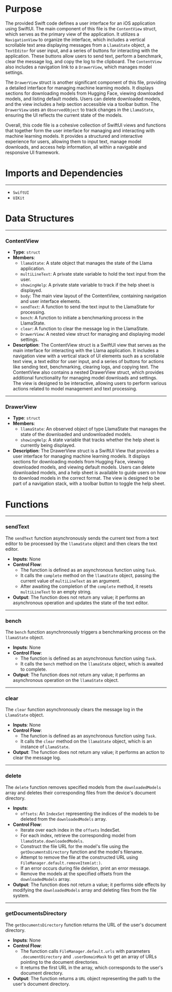 # Purpose
The provided Swift code defines a user interface for an iOS application using SwiftUI. The main component of this file is the `ContentView` struct, which serves as the primary view of the application. It utilizes a `NavigationView` to organize the interface, which includes a vertical scrollable text area displaying messages from a `LlamaState` object, a `TextEditor` for user input, and a series of buttons for interacting with the application. These buttons allow users to send text, perform a benchmark, clear the message log, and copy the log to the clipboard. The `ContentView` also includes a navigation link to a `DrawerView`, which manages model settings.

The `DrawerView` struct is another significant component of this file, providing a detailed interface for managing machine learning models. It displays sections for downloading models from Hugging Face, viewing downloaded models, and listing default models. Users can delete downloaded models, and the view includes a help section accessible via a toolbar button. The `DrawerView` uses an `ObservedObject` to track changes in the `LlamaState`, ensuring the UI reflects the current state of the models.

Overall, this code file is a cohesive collection of SwiftUI views and functions that together form the user interface for managing and interacting with machine learning models. It provides a structured and interactive experience for users, allowing them to input text, manage model downloads, and access help information, all within a navigable and responsive UI framework.
# Imports and Dependencies

---
- `SwiftUI`
- `UIKit`


# Data Structures

---
### ContentView
- **Type**: `struct`
- **Members**:
    - `llamaState`: A state object that manages the state of the Llama application.
    - `multiLineText`: A private state variable to hold the text input from the user.
    - `showingHelp`: A private state variable to track if the help sheet is displayed.
    - `body`: The main view layout of the ContentView, containing navigation and user interface elements.
    - `sendText`: A function to send the text input to the LlamaState for processing.
    - `bench`: A function to initiate a benchmarking process in the LlamaState.
    - `clear`: A function to clear the message log in the LlamaState.
    - `DrawerView`: A nested view struct for managing and displaying model settings.
- **Description**: The ContentView struct is a SwiftUI view that serves as the main interface for interacting with the Llama application. It includes a navigation view with a vertical stack of UI elements such as a scrollable text view, a text editor for user input, and a series of buttons for actions like sending text, benchmarking, clearing logs, and copying text. The ContentView also contains a nested DrawerView struct, which provides additional functionality for managing model downloads and settings. The view is designed to be interactive, allowing users to perform various actions related to model management and text processing.


---
### DrawerView
- **Type**: `struct`
- **Members**:
    - `llamaState`: An observed object of type LlamaState that manages the state of the downloaded and undownloaded models.
    - `showingHelp`: A state variable that tracks whether the help sheet is currently being displayed.
- **Description**: The DrawerView struct is a SwiftUI View that provides a user interface for managing machine learning models. It displays sections for downloading models from Hugging Face, viewing downloaded models, and viewing default models. Users can delete downloaded models, and a help sheet is available to guide users on how to download models in the correct format. The view is designed to be part of a navigation stack, with a toolbar button to toggle the help sheet.


# Functions

---
### sendText
The `sendText` function asynchronously sends the current text from a text editor to be processed by the `llamaState` object and then clears the text editor.
- **Inputs**: None
- **Control Flow**:
    - The function is defined as an asynchronous function using `Task`.
    - It calls the `complete` method on the `llamaState` object, passing the current value of `multiLineText` as an argument.
    - After awaiting the completion of the `complete` method, it resets `multiLineText` to an empty string.
- **Output**: The function does not return any value; it performs an asynchronous operation and updates the state of the text editor.


---
### bench
The `bench` function asynchronously triggers a benchmarking process on the `llamaState` object.
- **Inputs**: None
- **Control Flow**:
    - The function is defined as an asynchronous function using `Task`.
    - It calls the `bench` method on the `llamaState` object, which is awaited to complete.
- **Output**: The function does not return any value; it performs an asynchronous operation on the `llamaState` object.


---
### clear
The `clear` function asynchronously clears the message log in the `LlamaState` object.
- **Inputs**: None
- **Control Flow**:
    - The function is defined as an asynchronous function using `Task`.
    - It calls the `clear` method on the `llamaState` object, which is an instance of `LlamaState`.
- **Output**: The function does not return any value; it performs an action to clear the message log.


---
### delete
The `delete` function removes specified models from the `downloadedModels` array and deletes their corresponding files from the device's document directory.
- **Inputs**:
    - `offsets`: An `IndexSet` representing the indices of the models to be deleted from the `downloadedModels` array.
- **Control Flow**:
    - Iterate over each index in the `offsets` IndexSet.
    - For each index, retrieve the corresponding model from `llamaState.downloadedModels`.
    - Construct the file URL for the model's file using the `getDocumentsDirectory` function and the model's filename.
    - Attempt to remove the file at the constructed URL using `FileManager.default.removeItem(at:)`.
    - If an error occurs during file deletion, print an error message.
    - Remove the models at the specified offsets from the `downloadedModels` array.
- **Output**: The function does not return a value; it performs side effects by modifying the `downloadedModels` array and deleting files from the file system.


---
### getDocumentsDirectory
The `getDocumentsDirectory` function returns the URL of the user's document directory.
- **Inputs**: None
- **Control Flow**:
    - The function calls `FileManager.default.urls` with parameters `.documentDirectory` and `.userDomainMask` to get an array of URLs pointing to the document directories.
    - It returns the first URL in the array, which corresponds to the user's document directory.
- **Output**: The function returns a `URL` object representing the path to the user's document directory.


